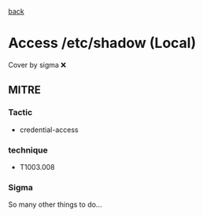[back](../index.md)
# Access /etc/shadow (Local)
Cover by sigma :x: 

## MITRE
### Tactic
  - credential-access

### technique
  - T1003.008

### Sigma

 So many other things to do...